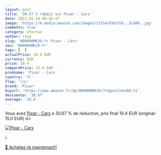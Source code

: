 ```yaml
---
layout: post
title: '30.67 % rabais sur Pixar - Cars'
date: 2021-02-24 00:34:47
image: 'https://m.media-amazon.com/images/I/514sFkbcFVL._SL400_.jpg'
comments: true
category: ofertas
author: ring
slug: 'B000H0MK2O-fr Pixar - Cars'
sku: 'B000H0MK2O-fr'
tags: [  ]
actualPrice: 10.4 EUR
currency: EUR
price: 10.4
comparePrice: 15.0 EUR
prodname: 'Pixar - Cars'
country: 'fr'
flag: '🇫🇷'
brand: 'Pixar'
buyurl: 'https://www.amazon.fr/dp/B000H0MK2O/?tag=tolees0d-21'
descuento: '30.67'
average: '10.4'
---
```


Vous avez [Pixar - Cars](https://www.amazon.fr/dp/B000H0MK2O/?tag=tolees0d-21)  à  30.67 % de réduction, prix final  10.4 EUR (original: 15.0 EUR) ici:

[![Pixar - Cars](https://m.media-amazon.com/images/I/514sFkbcFVL._SL400_.jpg)](https://www.amazon.fr/dp/B000H0MK2O/?tag=tolees0d-21)

ℹ️:


[🛒 Achetez-le maintenant!!](https://www.amazon.fr/dp/B000H0MK2O/?tag=tolees0d-21)
